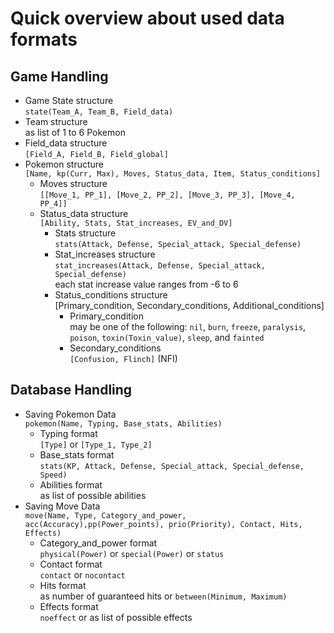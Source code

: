 # Quick overview about used data formats

## Game Handling
+ Game State structure  
  `state(Team_A, Team_B, Field_data)`
+ Team structure  
  as list of 1 to 6 Pokemon
+ Field_data structure  
  `[Field_A, Field_B, Field_global]`
+ Pokemon structure  
  `[Name, kp(Curr, Max), Moves, Status_data, Item, Status_conditions]`
  + Moves structure  
    `[[Move_1, PP_1], [Move_2, PP_2], [Move_3, PP_3], [Move_4, PP_4]]`
  + Status_data structure  
    `[Ability, Stats, Stat_increases, EV_and_DV]`
    + Stats structure  
      `stats(Attack, Defense, Special_attack, Special_defense)`
    + Stat_increases structure  
      `stat_increases(Attack, Defense, Special_attack, Special_defense)`  
      each stat increase value ranges from -6 to 6
    + Status_conditions structure  
      [Primary_condition, Secondary_conditions, Additional_conditions]  
      + Primary_condition  
        may be one of the following: `nil`, `burn`, `freeze`, `paralysis`,
        `poison`, `toxin(Toxin_value)`, `sleep`, and `fainted`
      + Secondary_conditions  
        `[Confusion, Flinch]` (NFI)

## Database Handling
+ Saving Pokemon Data  
  `pokemon(Name, Typing, Base_stats, Abilities)`
  + Typing format  
    `[Type]` or `[Type_1, Type_2]`
  + Base_stats format  
    `stats(KP, Attack, Defense, Special_attack, Special_defense, Speed)`
  + Abilities format  
    as list of possible abilities
+ Saving Move Data  
  `move(Name, Type, Category_and_power, acc(Accuracy),pp(Power_points), prio(Priority), Contact, Hits, Effects)`
  + Category_and_power format  
    `physical(Power)` or `special(Power)` or `status`
  + Contact format  
    `contact` or `nocontact`
  + Hits format  
    as number of guaranteed hits or `between(Minimum, Maximum)`
  + Effects format  
    `noeffect` or as list of possible effects
